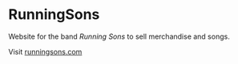# RunningSons
Website for the band _Running Sons_ to sell merchandise and songs.

Visit [runningsons.com](https://runningsons.com)

